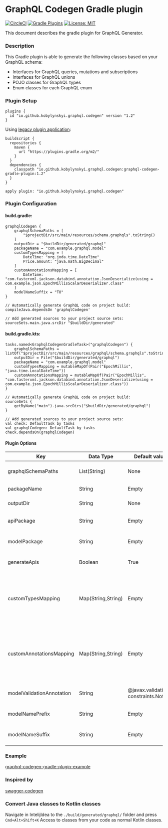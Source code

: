 # GraphQL Codegen Gradle plugin #

[![CircleCI](https://circleci.com/gh/kobylynskyi/graphql-java-codegen-gradle-plugin/tree/master.svg?style=svg)](https://circleci.com/gh/kobylynskyi/graphql-java-codegen-gradle-plugin/tree/master)
[![Gradle Plugins](https://img.shields.io/maven-metadata/v/https/plugins.gradle.org/m2/io/github/kobylynskyi/graphql/codegen/graphql-codegen-gradle-plugin/maven-metadata.xml.svg?label=gradle)](https://plugins.gradle.org/plugin/io.github.kobylynskyi.graphql.codegen)
[![License: MIT](https://img.shields.io/badge/License-MIT-yellow.svg)](https://opensource.org/licenses/MIT)

This document describes the gradle plugin for GraphQL Generator.

### Description

This Gradle plugin is able to generate the following classes based on your GraphQL schema:
* Interfaces for GraphQL queries, mutations and subscriptions
* Interfaces for GraphQL unions
* POJO classes for GraphQL types
* Enum classes for each GraphQL enum

### Plugin Setup

    plugins {
      id "io.github.kobylynskyi.graphql.codegen" version "1.2"
    }

Using [legacy plugin application](https://docs.gradle.org/current/userguide/plugins.html#sec:old_plugin_application):

    buildscript {
      repositories {
        maven {
          url "https://plugins.gradle.org/m2/"
        }
      }
      dependencies {
        classpath "io.github.kobylynskyi.graphql.codegen:graphql-codegen-gradle-plugin:1.2"
      }
    }
    
    apply plugin: "io.github.kobylynskyi.graphql.codegen"

### Plugin Configuration

#### build.gradle:

    graphqlCodegen {
        graphqlSchemaPaths = [
            "$projectDir/src/main/resources/schema.graphqls".toString()
        ]
        outputDir = "$buildDir/generated/graphql"
        packageName = "com.example.graphql.model"
        customTypesMapping = [
            DateTime: "org.joda.time.DateTime"
            Price.amount: "java.math.BigDecimal"
        ]
        customAnnotationsMapping = [
            DateTime: "com.fasterxml.jackson.databind.annotation.JsonDeserialize(using = com.example.json.EpochMillisScalarDeserializer.class"
        ]
        modelNameSuffix = "TO"
    }
    
    // Automatically generate GraphQL code on project build:
    compileJava.dependsOn 'graphqlCodegen'
    
    // Add generated sources to your project source sets:
    sourceSets.main.java.srcDir "$buildDir/generated"

#### build.gradle.kts:

    tasks.named<GraphqlCodegenGradleTask>("graphqlCodegen") {
        graphqlSchemaPaths = listOf("$projectDir/src/main/resources/graphql/schema.graphqls".toString())
        outputDir = File("$buildDir/generated/graphql")
        packageName = "com.example.graphql.model"
        customTypesMapping = mutableMapOf(Pair("EpochMillis", "java.time.LocalDateTime"))
        customAnnotationsMapping = mutableMapOf(Pair("EpochMillis", "com.fasterxml.jackson.databind.annotation.JsonDeserialize(using = com.example.json.EpochMillisScalarDeserializer.class"))
    }
    
    // Automatically generate GraphQL code on project build:
    sourceSets {
        getByName("main").java.srcDirs("$buildDir/generated/graphql")
    }
    
    // Add generated sources to your project source sets:
    val check: DefaultTask by tasks
    val graphqlCodegen: DefaultTask by tasks
    check.dependsOn(graphqlCodegen)    


#### Plugin Options

| Key                       | Data Type          | Default value                         | Description |
| ------------------------- | ------------------ | ------------------------------------- | ----------- |
| graphqlSchemaPaths        | List(String)       | None                                  | GraphQL schema locations. You can supply multiple paths to GraphQL schemas. |
| packageName               | String             | Empty                                 | Java package for generated classes. |
| outputDir                 | String             | None                                  | The output target directory into which code will be generated. |
| apiPackage                | String             | Empty                                 | Java package for generated api classes (Query, Mutation, Subscription). |
| modelPackage              | String             | Empty                                 | Java package for generated model classes (type, input, interface, enum, union). |
| generateApis              | Boolean            | True                                  | Java package for generated model classes (type, input, interface, enum, union). |
| customTypesMapping        | Map(String,String) | Empty                                 | Can be used to supply custom mappings for scalars. <br/> Supports:<br/> * Map of (GraphqlObjectName.fieldName) to (JavaType) <br/> * Map of (GraphqlType) to (JavaType) |
| customAnnotationsMapping  | Map(String,String) | Empty                                 | Can be used to supply custom annotations (serializers) for scalars. <br/> Supports:<br/> * Map of (GraphqlObjectName.fieldName) to (JavaType) <br/> * Map of (GraphqlType) to (JavaType) |
| modelValidationAnnotation | String             | @javax.validation.<br>constraints.NotNull | Annotation for mandatory (NonNull) fields. Can be null/empty. |
| modelNamePrefix           | String             | Empty                                 | Sets the prefix for GraphQL model classes (type, input, interface, enum, union). |
| modelNameSuffix           | String             | Empty                                 | Sets the suffix for GraphQL model classes (type, input, interface, enum, union). |


### Example

[graphql-codegen-gradle-plugin-example](graphql-codegen-gradle-plugin-example)


### Inspired by

[swagger-codegen](https://github.com/swagger-api/swagger-codegen)

### Convert Java classes to Kotlin classes

Navigate in IntelijIdea to the `./build/generated/graphql/` folder and press `Cmd+Alt+Shift+K`
Access to classes from your code as normal Kotlin classes.

